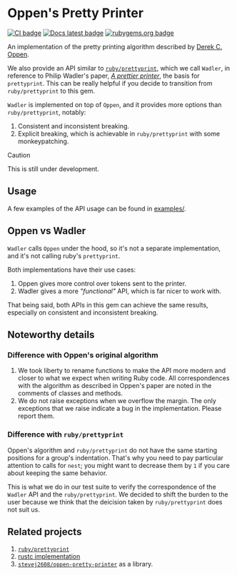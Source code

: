 # Oppen's Pretty Printer
[![CI badge]][CI]
[![Docs latest badge]][Docs latest]
[![rubygems.org badge]][rubygems.org]

[CI badge]: https://github.com/Faveod/oppen-ruby/actions/workflows/test.yml/badge.svg
[CI]: https://github.com/Faveod/oppen-ruby/actions/workflows/test.yml
[Docs latest badge]: https://github.com/Faveod/oppen-ruby/actions/workflows/docs.yml/badge.svg
[Docs latest]: https://faveod.github.io/oppen-ruby/
[rubygems.org badge]: https://img.shields.io/gem/v/oppen?label=rubygems.org
[rubygems.org]: https://rubygems.org/gems/oppen

An implementation of the pretty printing algorithm described by
[Derek C. Oppen](https://dl.acm.org/doi/pdf/10.1145/357114.357115).

We also provide an API similar to
[`ruby/prettyprint`](https://github.com/ruby/prettyprint), which we call
`Wadler`, in reference to Philip Wadler's paper, [_A prettier
printer_](https://homepages.inf.ed.ac.uk/wadler/papers/prettier/prettier.pdf),
the basis for `prettyprint`. This can be really helpful if you decide to
transition from `ruby/prettyprint` to this gem.

`Wadler` is implemented on top of `Oppen`, and it provides more options than
`ruby/prettyprint`, notably:
1. Consistent and inconsistent breaking.
1. Explicit breaking, which is achievable in `ruby/prettyprint` with some
monkeypatching.

> [!CAUTION]
> This is still under development.

## Usage

A few examples of the API usage can be found in [examples/](examples/README.md).

## Oppen vs Wadler

`Wadler` calls `Oppen` under the hood, so it's not a separate implementation,
and it's not calling ruby's `prettyprint`.

Both implementations have their use cases:
1. Oppen gives more control over tokens sent to the printer.
1. Wadler gives a more _"functional"_ API, which is far nicer to work with.

That being said, both APIs in this gem can achieve the same results, especially
on consistent and inconsistent breaking.

## Noteworthy details

### Difference with Oppen's original algorithm

1. We took liberty to rename functions to make the API more modern and closer to
what we expect when writing Ruby code.  All correspondences with the algorithm
as described in Oppen's paper are noted in the comments of classes and methods.
1. We do not raise exceptions when we overflow the margin. The only exceptions
that we raise indicate a bug in the implementation. Please report them.

### Difference with `ruby/prettyprint`

Oppen's algorithm and `ruby/prettyprint` do not have the same starting positions
for a group's indentation. That's why you need to pay particular attention to
calls for `nest`; you might want to decrease them by `1` if you care about keeping
the same behavior.

This is what we do in our test suite to verify the correspondence of the `Wadler`
API and the `ruby/prettyprint`. We decided to shift the burden to the user because
we think that the deicision taken by `ruby/prettyprint` does not suit us.

## Related projects

1. [`ruby/prettyprint`](https://github.com/ruby/prettyprint)
1. [rustc implementation](https://doc.rust-lang.org/nightly/nightly-rustc/rustc_ast_pretty/pp/index.html)
1. [`stevej2608/oppen-pretty-printer`](https://github.com/stevej2608/oppen-pretty-printer) as a library.
